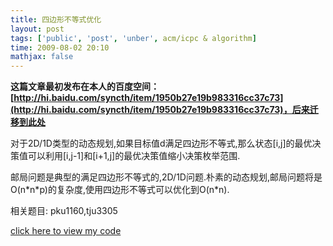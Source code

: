 ```yaml
---
title: 四边形不等式优化
layout: post
tags: ['public', 'post', 'unber', acm/icpc & algorithm]
time: 2009-08-02 20:10
mathjax: false
---
```

<b>这篇文章最初发布在本人的百度空间：[http://hi.baidu.com/syncth/item/1950b27e19b983316cc37c73](http://hi.baidu.com/syncth/item/1950b27e19b983316cc37c73)，后来迁移到此处</b>

<p>对于2D/1D类型的动态规划,如果目标值d满足四边形不等式,那么状态[i,j]的最优决策值可以利用[i,j-1]和[i+1,j]的最优决策值缩小决策枚举范围.</p><p>邮局问题是典型的满足四边形不等式的,2D/1D问题.朴素的动态规划,邮局问题将是O(n*n*p)的复杂度,使用四边形不等式可以优化到O(n*n).</p><p>相关题目: pku1160,tju3305</p><p><a href="http://www.cnblogs.com/unber/archive/2009/08/02/1537090.html">click here to view  my code</a></p>
